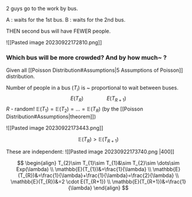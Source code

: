 2 guys go to the work by bus.

A : waits for the 1st bus.
B : waits for the 2nd bus. 

THEN second bus will have FEWER people.

![[Pasted image 20230922172810.png]]


### Which bus will be more crowded? And by how much~ ?
Given all [[Poisson Distribution#Assumptions|5 Assumptions of Poisson]] distribution.

Number of people in a bus ($T_{i}$) is ~ proportional to wait between buses.
$$
E(T_{R}) \qquad\qquad E(T_{R+1})
$$
$R$ - random!
$\mathbb{E}(T_{1})=\mathbb{E}(T_{2})=\dots=\mathbb{E}(T_{R})$ (by the [[Poisson Distribution#Assumptions|theorem]])

![[Pasted image 20230922173443.png]]

$$
\mathbb{E}(T_{R})>\mathbb{E}(T_{R+1})
$$

These are independent:
![[Pasted image 20230922173740.png |400]]

$$
\begin{align}
T_{2}\sim T_{1}\sim T_{1}&\sim T_{2}\sim \dots\sim Exp(\lambda) \\
\mathbb{E}(T_{1})&=\frac{1}{\lambda} \\
\mathbb{E}(T_{R})&=\frac{1}{\lambda}+\frac{1}{\lambda}=\frac{2}{\lambda} \\
\mathbb{E}(T_{R})&=2 \cdot E(T_{R+1}) \\
\mathbb{E}(T_{R+1})&=\frac{1}{\lambda}
\end{align}
$$

